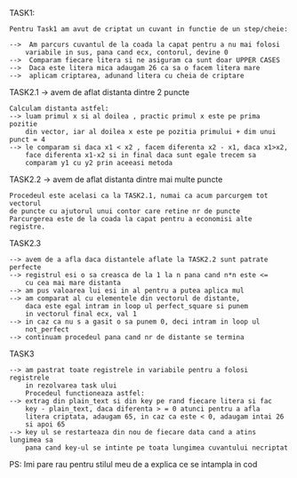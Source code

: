 TASK1:

    Pentru Task1 am avut de criptat un cuvant in functie de un step/cheie:
    
    -->  Am parcurs cuvantul de la coada la capat pentru a nu mai folosi
        variabile in sus, pana cand ecx, contorul, devine 0
    -->  Comparam fiecare litera si ne asiguram ca sunt doar UPPER CASES
    -->  Daca este litera mica adaugam 26 ca sa o facem litera mare
    -->  aplicam criptarea, adunand litera cu cheia de criptare

TASK2.1 -> avem de aflat distanta dintre 2 puncte

    Calculam distanta astfel:
    --> luam primul x si al doilea , practic primul x este pe prima pozitie
        din vector, iar al doilea x este pe pozitia primului + dim unui punct = 4
    --> le comparam si daca x1 < x2 , facem diferenta x2 - x1, daca x1>x2,
        face diferenta x1-x2 si in final daca sunt egale trecem sa 
        comparam y1 cu y2 prin aceeasi metoda

TASK2.2 -> avem de aflat distanta dintre mai multe puncte

    Procedeul este acelasi ca la TASK2.1, numai ca acum parcurgem tot vectorul
    de puncte cu ajutorul unui contor care retine nr de puncte
    Parcurgerea este de la coada la capat pentru a economisi alte registre.

 TASK2.3 
 
    --> avem de a afla daca distantele aflate la TASK2.2 sunt patrate perfecte
    --> registrul esi o sa creasca de la 1 la n pana cand n*n este <=
        cu cea mai mare distanta
    --> am pus valoarea lui esi in al pentru a putea aplica mul
    --> am comparat al cu elementele din vectorul de distante,
        daca este egal intram in loop ul perfect_square si punem
        in vectorul final ecx, val 1
    --> in caz ca nu s a gasit o sa punem 0, deci intram in loop ul
        not_perfect
    --> continuam procedeul pana cand nr de distante se termina

 TASK3
 
    --> am pastrat toate registrele in variabile pentru a folosi registrele
        in rezolvarea task ului
        Procedeul functioneaza astfel:
    --> extrag din plain_text si din key pe rand fiecare litera si fac 
        key - plain_text, daca diferenta > = 0 atunci pentru a afla
        litera criptata, adaugam 65, in caz ca este < 0, adaugam intai 26
        si apoi 65
    --> key ul se restarteaza din nou de fiecare data cand a atins lungimea sa
        pana cand key-ul se intinte pe toata lungimea cuvantului necriptat

PS: Imi pare rau pentru stilul meu de a explica ce se intampla in cod
